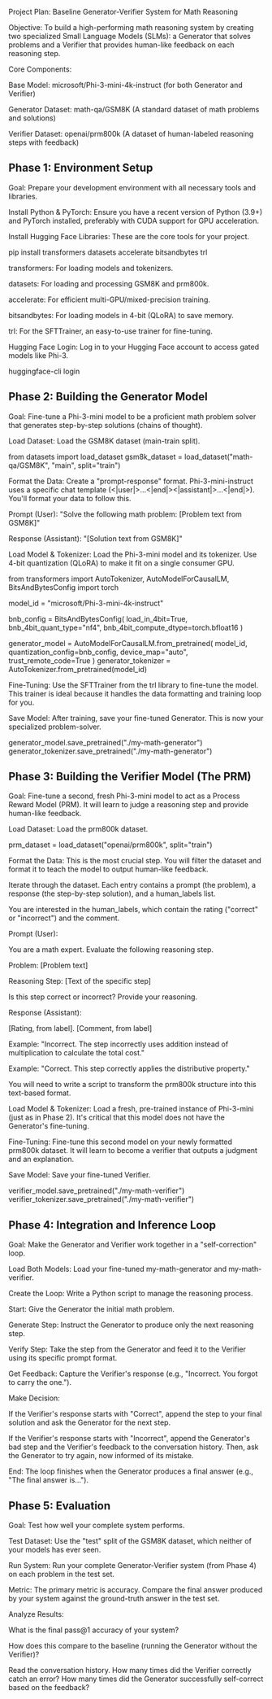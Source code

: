 Project Plan: Baseline Generator-Verifier System for Math Reasoning

Objective: To build a high-performing math reasoning system by creating two specialized Small Language Models (SLMs): a Generator that solves problems and a Verifier that provides human-like feedback on each reasoning step.

Core Components:

Base Model: microsoft/Phi-3-mini-4k-instruct (for both Generator and Verifier)

Generator Dataset: math-qa/GSM8K (A standard dataset of math problems and solutions)

Verifier Dataset: openai/prm800k (A dataset of human-labeled reasoning steps with feedback)

## Phase 1: Environment Setup

Goal: Prepare your development environment with all necessary tools and libraries.

Install Python & PyTorch: Ensure you have a recent version of Python (3.9+) and PyTorch installed, preferably with CUDA support for GPU acceleration.

Install Hugging Face Libraries: These are the core tools for your project.

pip install transformers datasets accelerate bitsandbytes trl


transformers: For loading models and tokenizers.

datasets: For loading and processing GSM8K and prm800k.

accelerate: For efficient multi-GPU/mixed-precision training.

bitsandbytes: For loading models in 4-bit (QLoRA) to save memory.

trl: For the SFTTrainer, an easy-to-use trainer for fine-tuning.

Hugging Face Login: Log in to your Hugging Face account to access gated models like Phi-3.

huggingface-cli login


## Phase 2: Building the Generator Model

Goal: Fine-tune a Phi-3-mini model to be a proficient math problem solver that generates step-by-step solutions (chains of thought).

Load Dataset: Load the GSM8K dataset (main-train split).

from datasets import load_dataset
gsm8k_dataset = load_dataset("math-qa/GSM8K", "main", split="train")


Format the Data: Create a "prompt-response" format. Phi-3-mini-instruct uses a specific chat template (<|user|>...<|end|><|assistant|>...<|end|>). You'll format your data to follow this.

Prompt (User): "Solve the following math problem: [Problem text from GSM8K]"

Response (Assistant): "[Solution text from GSM8K]"

Load Model & Tokenizer: Load the Phi-3-mini model and its tokenizer. Use 4-bit quantization (QLoRA) to make it fit on a single consumer GPU.

from transformers import AutoTokenizer, AutoModelForCausalLM, BitsAndBytesConfig
import torch

model_id = "microsoft/Phi-3-mini-4k-instruct"

bnb_config = BitsAndBytesConfig(
    load_in_4bit=True,
    bnb_4bit_quant_type="nf4",
    bnb_4bit_compute_dtype=torch.bfloat16
)

generator_model = AutoModelForCausalLM.from_pretrained(
    model_id,
    quantization_config=bnb_config,
    device_map="auto",
    trust_remote_code=True
)
generator_tokenizer = AutoTokenizer.from_pretrained(model_id)


Fine-Tuning: Use the SFTTrainer from the trl library to fine-tune the model. This trainer is ideal because it handles the data formatting and training loop for you.

Save Model: After training, save your fine-tuned Generator. This is now your specialized problem-solver.

generator_model.save_pretrained("./my-math-generator")
generator_tokenizer.save_pretrained("./my-math-generator")


## Phase 3: Building the Verifier Model (The PRM)

Goal: Fine-tune a second, fresh Phi-3-mini model to act as a Process Reward Model (PRM). It will learn to judge a reasoning step and provide human-like feedback.

Load Dataset: Load the prm800k dataset.

prm_dataset = load_dataset("openai/prm800k", split="train")


Format the Data: This is the most crucial step. You will filter the dataset and format it to teach the model to output human-like feedback.

Iterate through the dataset. Each entry contains a prompt (the problem), a response (the step-by-step solution), and a human_labels list.

You are interested in the human_labels, which contain the rating ("correct" or "incorrect") and the comment.

Prompt (User):

You are a math expert. Evaluate the following reasoning step.

Problem:
[Problem text]

Reasoning Step:
[Text of the specific step]

Is this step correct or incorrect? Provide your reasoning.


Response (Assistant):

[Rating, from label]. [Comment, from label]

Example: "Incorrect. The step incorrectly uses addition instead of multiplication to calculate the total cost."

Example: "Correct. This step correctly applies the distributive property."


You will need to write a script to transform the prm800k structure into this text-based format.

Load Model & Tokenizer: Load a fresh, pre-trained instance of Phi-3-mini (just as in Phase 2). It's critical that this model does not have the Generator's fine-tuning.

Fine-Tuning: Fine-tune this second model on your newly formatted prm800k dataset. It will learn to become a verifier that outputs a judgment and an explanation.

Save Model: Save your fine-tuned Verifier.

verifier_model.save_pretrained("./my-math-verifier")
verifier_tokenizer.save_pretrained("./my-math-verifier")


## Phase 4: Integration and Inference Loop

Goal: Make the Generator and Verifier work together in a "self-correction" loop.

Load Both Models: Load your fine-tuned my-math-generator and my-math-verifier.

Create the Loop: Write a Python script to manage the reasoning process.

Start: Give the Generator the initial math problem.

Generate Step: Instruct the Generator to produce only the next reasoning step.

Verify Step: Take the step from the Generator and feed it to the Verifier using its specific prompt format.

Get Feedback: Capture the Verifier's response (e.g., "Incorrect. You forgot to carry the one.").

Make Decision:

If the Verifier's response starts with "Correct", append the step to your final solution and ask the Generator for the next step.

If the Verifier's response starts with "Incorrect", append the Generator's bad step and the Verifier's feedback to the conversation history. Then, ask the Generator to try again, now informed of its mistake.

End: The loop finishes when the Generator produces a final answer (e.g., "The final answer is...").

## Phase 5: Evaluation

Goal: Test how well your complete system performs.

Test Dataset: Use the "test" split of the GSM8K dataset, which neither of your models has ever seen.

Run System: Run your complete Generator-Verifier system (from Phase 4) on each problem in the test set.

Metric: The primary metric is accuracy. Compare the final answer produced by your system against the ground-truth answer in the test set.

Analyze Results:

What is the final pass@1 accuracy of your system?

How does this compare to the baseline (running the Generator without the Verifier)?

Read the conversation history. How many times did the Verifier correctly catch an error? How many times did the Generator successfully self-correct based on the feedback?